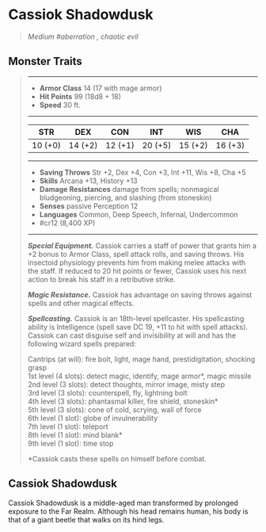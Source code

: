 # Cassiok Shadowdusk
>*Medium #aberration , chaotic evil*
## Monster Traits
>___
>- **Armor Class** 14 (17 with mage armor)
>- **Hit Points** 99 (18d8 + 18)
>- **Speed** 30 ft.
>___
>|STR|DEX|CON|INT|WIS|CHA|
>|:---:|:---:|:---:|:---:|:---:|:---:|
>|10 (+0)|14 (+2)|12 (+1)|20 (+5)|15 (+2)|16 (+3)|
>___
>- **Saving Throws** Str +2, Dex +4, Con +3, Int +11, Wis +8, Cha +5
>- **Skills** Arcana +13, History +13
>- **Damage Resistances** damage from spells; nonmagical bludgeoning, piercing, and slashing (from stoneskin)
>- **Senses** passive Perception 12
>- **Languages** Common, Deep Speech, Infernal, Undercommon
>- #cr12 (8,400 XP)
>___
>***Special Equipment.*** Cassiok carries a staff of power that grants him a +2 bonus to Armor Class, spell attack rolls, and saving throws. His insectoid physiology prevents him from making melee attacks with the staff. If reduced to 20 hit points or fewer, Cassiok uses his next action to break his staff in a retributive strike.  
>
>***Magic Resistance.*** Cassiok has advantage on saving throws against spells and other magical effects.  
>
>***Spellcasting.*** Cassiok is an 18th-level spellcaster. His spellcasting ability is Intelligence (spell save DC 19, +11 to hit with spell attacks). Cassiok can cast disguise self and invisibility at will and has the following wizard spells prepared:  
>
>Cantrips (at will): fire bolt, light, mage hand, prestidigitation, shocking grasp  
>1st level (4 slots): detect magic, identify, mage armor*, magic missile  
>2nd level (3 slots): detect thoughts, mirror image, misty step  
>3rd level (3 slots): counterspell, fly, lightning bolt  
>4th level (3 slots): phantasmal killer, fire shield, stoneskin*  
>5th level (3 slots): cone of cold, scrying, wall of force  
>6th level (1 slot): globe of invulnerability  
>7th level (1 slot): teleport  
>8th level (1 slot): mind blank*  
>9th level (1 slot): time stop  
>
>*Cassiok casts these spells on himself before combat.
## Cassiok Shadowdusk
Cassiok Shadowdusk is a middle-aged man transformed by prolonged exposure to the Far Realm. Although his head remains human, his body is that of a giant beetle that walks on its hind legs.